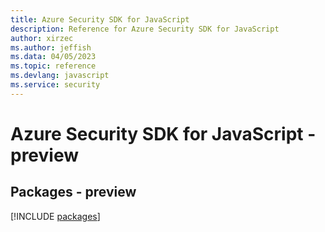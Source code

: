 ```yaml
---
title: Azure Security SDK for JavaScript
description: Reference for Azure Security SDK for JavaScript
author: xirzec
ms.author: jeffish
ms.data: 04/05/2023
ms.topic: reference
ms.devlang: javascript
ms.service: security
---
```

# Azure Security SDK for JavaScript - preview
## Packages - preview
[!INCLUDE [packages](security-index.md)]